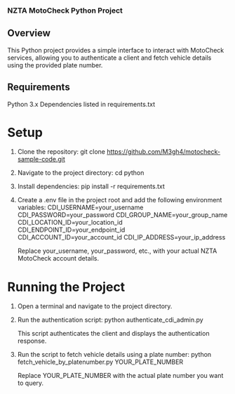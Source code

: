 ### NZTA MotoCheck Python Project

## Overview

This Python project provides a simple interface to interact with MotoCheck services, allowing you to authenticate a client and fetch vehicle details using the provided plate number.

## Requirements

Python 3.x
Dependencies listed in requirements.txt

# Setup

1. Clone the repository:
   git clone https://github.com/M3gh4/motocheck-sample-code.git
2. Navigate to the project directory:
   cd python
3. Install dependencies:
   pip install -r requirements.txt
4. Create a .env file in the project root and add the following environment variables:
   CDI_USERNAME=your_username
   CDI_PASSWORD=your_password
   CDI_GROUP_NAME=your_group_name
   CDI_LOCATION_ID=your_location_id
   CDI_ENDPOINT_ID=your_endpoint_id
   CDI_ACCOUNT_ID=your_account_id
   CDI_IP_ADDRESS=your_ip_address

   Replace your_username, your_password, etc., with your actual NZTA MotoCheck account details.

# Running the Project

1. Open a terminal and navigate to the project directory.

2. Run the authentication script:
   python authenticate_cdi_admin.py

   This script authenticates the client and displays the authentication response.

3. Run the script to fetch vehicle details using a plate number:
   python fetch_vehicle_by_platenumber.py YOUR_PLATE_NUMBER

   Replace YOUR_PLATE_NUMBER with the actual plate number you want to query.
